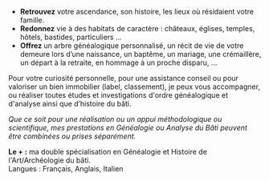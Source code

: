 - **Retrouvez** votre ascendance, son histoire, les lieux où résidaient votre famille.
- **Redonnez** vie à des habitats de caractère : châteaux, églises, temples, hôtels, bastides, particuliers ...
- **Offrez** un arbre généalogique personnalisé, un récit de vie de votre demeure lors d’une naissance, un baptême, un mariage, une crémaillère, un départ à la retraite, en hommage à un proche disparu, ...  

Pour votre curiosité personnelle, pour une assistance conseil ou pour valoriser un bien immobilier (label, classement), je peux vous accompagner, ou réaliser toutes études et investigations d'ordre généalogique et d'analyse ainsi que d’histoire du bâti.  

*Que ce soit pour une réalisation ou un appui méthodologique ou scientifique, mes prestations en Généalogie ou Analyse du Bâti peuvent être combinées ou prises séparément.*  

**Le + :** ma double spécialisation en Généalogie et Histoire de l'Art/Archéologie du bâti.  
Langues : Français, Anglais, Italien  